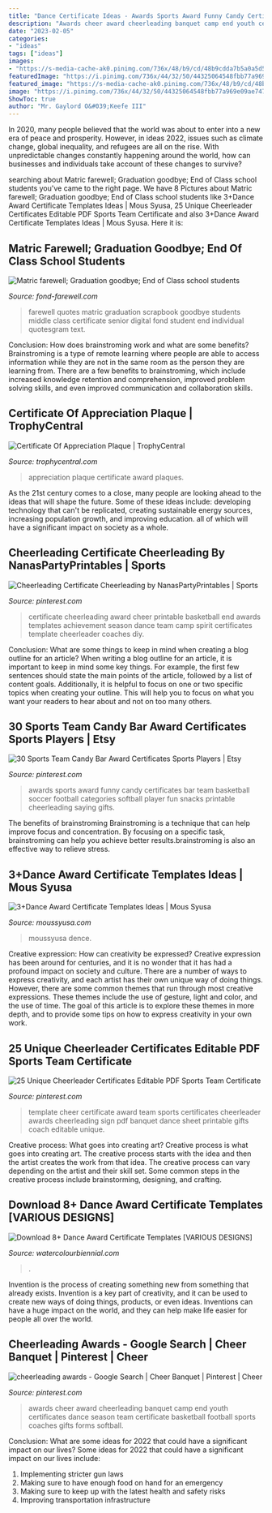 ```yaml
---
title: "Dance Certificate Ideas - Awards Sports Award Funny Candy Certificates Bar Team Basketball Soccer Football Categories Softball Player Fun Snacks Printable Cheerleading Saying Gifts"
description: "Awards cheer award cheerleading banquet camp end youth certificates dance season team certificate basketball football sports coaches gifts forms softball"
date: "2023-02-05"
categories:
- "ideas"
tags: ["ideas"]
images:
- "https://s-media-cache-ak0.pinimg.com/736x/48/b9/cd/48b9cdda7b5a0a5d5fdb020ab837ad88.jpg"
featuredImage: "https://i.pinimg.com/736x/44/32/50/44325064548fbb77a969e09ae7473d30.jpg"
featured_image: "https://s-media-cache-ak0.pinimg.com/736x/48/b9/cd/48b9cdda7b5a0a5d5fdb020ab837ad88.jpg"
image: "https://i.pinimg.com/736x/44/32/50/44325064548fbb77a969e09ae7473d30.jpg"
ShowToc: true
author: "Mr. Gaylord O&#039;Keefe III"
---
```



In 2020, many people believed that the world was about to enter into a new era of peace and prosperity. However, in ideas 2022, issues such as climate change, global inequality, and refugees are all on the rise. With unpredictable changes constantly happening around the world, how can businesses and individuals take account of these changes to survive?

	

		
searching about Matric farewell; Graduation goodbye; End of Class school students you've came to the right page. We have 8 Pictures about Matric farewell; Graduation goodbye; End of Class school students like 3+Dance Award Certificate Templates Ideas | Mous Syusa, 25 Unique Cheerleader Certificates Editable PDF Sports Team Certificate and also 3+Dance Award Certificate Templates Ideas | Mous Syusa. Here it is:
		
    
## Matric Farewell; Graduation Goodbye; End Of Class School Students

<img loading=lazy src="https://www.fond-farewell.com/images/scrapbook_color_p3_eg.jpg" onerror="this.onerror=null;this.src='https://tse3.mm.bing.net/th?id=OIP.XIAltH1D-fRMtiiIbIfGJQHaFP&amp;pid=15.1';" alt="Matric farewell; Graduation goodbye; End of Class school students">

_Source: fond-farewell.com_

>farewell quotes matric graduation scrapbook goodbye students middle class certificate senior digital fond student end individual quotesgram text. 

	

Conclusion: How does brainstroming work and what are some benefits?
Brainstroming is a type of remote learning where people are able to access information while they are not in the same room as the person they are learning from. There are a few benefits to brainstroming, which include increased knowledge retention and comprehension, improved problem solving skills, and even improved communication and collaboration skills.

    
## Certificate Of Appreciation Plaque | TrophyCentral

<img loading=lazy src="http://ep.yimg.com/ca/I/sportsawards_2271_388820944" onerror="this.onerror=null;this.src='https://tse4.mm.bing.net/th?id=OIP.91POa6PkhVHv_ceYiNkDsQHaFs&amp;pid=15.1';" alt="Certificate Of Appreciation Plaque | TrophyCentral">

_Source: trophycentral.com_

>appreciation plaque certificate award plaques. 

	

As the 21st century comes to a close, many people are looking ahead to the ideas that will shape the future. Some of these ideas include: developing technology that can't be replicated, creating sustainable energy sources, increasing population growth, and improving education. all of which will have a significant impact on society as a whole.

    
## Cheerleading Certificate Cheerleading By NanasPartyPrintables | Sports

<img loading=lazy src="https://s-media-cache-ak0.pinimg.com/736x/48/b9/cd/48b9cdda7b5a0a5d5fdb020ab837ad88.jpg" onerror="this.onerror=null;this.src='https://tse2.mm.bing.net/th?id=OIP.qldsZk-wdjFSjjugqbw-BQHaFt&amp;pid=15.1';" alt="Cheerleading Certificate Cheerleading by NanasPartyPrintables | Sports">

_Source: pinterest.com_

>certificate cheerleading award cheer printable basketball end awards templates achievement season dance team camp spirit certificates template cheerleader coaches diy. 

	

Conclusion: What are some things to keep in mind when creating a blog outline for an article?
When writing a blog outline for an article, it is important to keep in mind some key things. For example, the first few sentences should state the main points of the article, followed by a list of content goals. Additionally, it is helpful to focus on one or two specific topics when creating your outline. This will help you to focus on what you want your readers to hear about and not on too many others.

    
## 30 Sports Team Candy Bar Award Certificates Sports Players | Etsy

<img loading=lazy src="https://i.pinimg.com/736x/44/32/50/44325064548fbb77a969e09ae7473d30.jpg" onerror="this.onerror=null;this.src='https://tse2.mm.bing.net/th?id=OIP.KIz0k_KqlYI8HqpXz8YjwAHaOI&amp;pid=15.1';" alt="30 Sports Team Candy Bar Award Certificates Sports Players | Etsy">

_Source: pinterest.com_

>awards sports award funny candy certificates bar team basketball soccer football categories softball player fun snacks printable cheerleading saying gifts. 

	

The benefits of brainstroming
Brainstroming is a technique that can help improve focus and concentration. By focusing on a specific task, brainstroming can help you achieve better results.brainstroming is also an effective way to relieve stress.

    
## 3+Dance Award Certificate Templates Ideas | Mous Syusa

<img loading=lazy src="https://moussyusa.com/wp-content/uploads/2020/04/Dence-Award-Certificate-Design-Ideas-768x518.jpg" onerror="this.onerror=null;this.src='https://tse3.mm.bing.net/th?id=OIP.a7aEtUhRXB4uNd-wa140ggHaE_&amp;pid=15.1';" alt="3+Dance Award Certificate Templates Ideas | Mous Syusa">

_Source: moussyusa.com_

>moussyusa dence. 

	

Creative expression: How can creativity be expressed?
Creative expression has been around for centuries, and it is no wonder that it has had a profound impact on society and culture. There are a number of ways to express creativity, and each artist has their own unique way of doing things. However, there are some common themes that run through most creative expressions. These themes include the use of gesture, light and color, and the use of time. The goal of this article is to explore these themes in more depth, and to provide some tips on how to express creativity in your own work.

    
## 25 Unique Cheerleader Certificates Editable PDF Sports Team Certificate

<img loading=lazy src="https://i.pinimg.com/originals/0b/82/7b/0b827b61774cf0c73d7a2ec96c8290f2.jpg" onerror="this.onerror=null;this.src='https://tse3.mm.bing.net/th?id=OIP.C4J7YXdM8Mc9ei7JbIKQ8gHaLF&amp;pid=15.1';" alt="25 Unique Cheerleader Certificates Editable PDF Sports Team Certificate">

_Source: pinterest.com_

>template cheer certificate award team sports certificates cheerleader awards cheerleading sign pdf banquet dance sheet printable gifts coach editable unique. 

	

Creative process: What goes into creating art?
Creative process is what goes into creating art. The creative process starts with the idea and then the artist creates the work from that idea. The creative process can vary depending on the artist and their skill set. Some common steps in the creative process include brainstorming, designing, and crafting.

    
## Download 8+ Dance Award Certificate Templates [VARIOUS DESIGNS]

<img loading=lazy src="https://watercolourbiennial.com/wp-content/uploads/2018/10/Dance-Award-Certificate-Template-7.jpg" onerror="this.onerror=null;this.src='https://tse1.mm.bing.net/th?id=OIP.2fZFbCsVh1JTj1Cr0-Up4wHaEp&amp;pid=15.1';" alt="Download 8+ Dance Award Certificate Templates [VARIOUS DESIGNS]">

_Source: watercolourbiennial.com_

>. 

	

Invention is the process of creating something new from something that already exists. Invention is a key part of creativity, and it can be used to create new ways of doing things, products, or even ideas. Inventions can have a huge impact on the world, and they can help make life easier for people all over the world.

    
## Cheerleading Awards - Google Search | Cheer Banquet | Pinterest | Cheer

<img loading=lazy src="https://s-media-cache-ak0.pinimg.com/736x/fa/e5/6e/fae56efc922d325c343671997b7b4b20--cheer-camp-cheer-banquet-awards.jpg" onerror="this.onerror=null;this.src='https://tse1.mm.bing.net/th?id=OIP.6KBoZsuGhUZ5YkJUPZv8_wHaJl&amp;pid=15.1';" alt="cheerleading awards - Google Search | Cheer Banquet | Pinterest | Cheer">

_Source: pinterest.com_

>awards cheer award cheerleading banquet camp end youth certificates dance season team certificate basketball football sports coaches gifts forms softball. 

	

Conclusion: What are some ideas for 2022 that could have a significant impact on our lives?
Some ideas for 2022 that could have a significant impact on our lives include: 
1. Implementing stricter gun laws 
2. Making sure to have enough food on hand for an emergency 
3. Making sure to keep up with the latest health and safety risks 
4. Improving transportation infrastructure 

